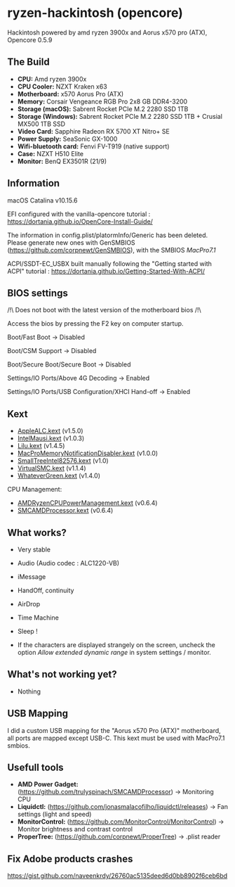 # ryzen-hackintosh (opencore)
Hackintosh powered by amd ryzen 3900x and Aorus x570 pro (ATX), Opencore 0.5.9

## The Build

* **CPU:** Amd ryzen 3900x
* **CPU Cooler:** NZXT Kraken x63
* **Motherboard:** x570 Aorus Pro (ATX)
* **Memory:** Corsair Vengeance RGB Pro 2x8 GB DDR4-3200
* **Storage (macOS):** Sabrent Rocket PCIe M.2 2280 SSD 1TB
* **Storage (Windows):** Sabrent Rocket PCIe M.2 2280 SSD 1TB + Crusial MX500 1TB SSD
* **Video Card:** Sapphire Radeon RX 5700 XT Nitro+ SE
* **Power Supply:** SeaSonic GX-1000
* **Wifi-bluetooth card:** Fenvi FV-T919 (native support)
* **Case:** NZXT H510 Elite
* **Monitor:** BenQ EX3501R (21/9)

## Information

macOS Catalina v10.15.6

EFI configured with the vanilla-opencore tutorial : https://dortania.github.io/OpenCore-Install-Guide/

The information in config.plist/platormInfo/Generic has been deleted. Please generate new ones with GenSMBIOS (https://github.com/corpnewt/GenSMBIOS), with the SMBIOS *MacPro7.1*

ACPI/SSDT-EC_USBX built manually following the "Getting started with ACPI" tutorial : https://dortania.github.io/Getting-Started-With-ACPI/

## BIOS settings

/!\ Does not boot with the latest version of the motherboard bios /!\

Access the bios by pressing the F2 key on computer startup.

Boot/Fast Boot -> Disabled

Boot/CSM Support -> Disabled

Boot/Secure Boot/Secure Boot -> Disabled

Settings/IO Ports/Above 4G Decoding -> Enabled

Settings/IO Ports/USB Configuration/XHCI Hand-off -> Enabled

## Kext

* [AppleALC.kext](https://github.com/acidanthera/AppleALC/releases) (v1.5.0)
* [IntelMausi.kext](https://github.com/acidanthera/IntelMausi/releases) (v1.0.3)
* [Lilu.kext](https://github.com/acidanthera/Lilu/releases) (v1.4.5)
* [MacProMemoryNotificationDisabler.kext](https://github.com/IOIIIO/MacProMemoryNotificationDisabler/releases) (v1.0.0)
* [SmallTreeIntel82576.kext](https://github.com/khronokernel/SmallTree-I211-AT-patch/releases) (v1.0)
* [VirtualSMC.kext](https://github.com/acidanthera/VirtualSMC/releases) (v1.1.4)
* [WhateverGreen.kext](https://github.com/acidanthera/WhateverGreen/releases) (v1.4.0)

CPU Management:

* [AMDRyzenCPUPowerManagement.kext](https://github.com/trulyspinach/SMCAMDProcessor/releases) (v0.6.4)
* [SMCAMDProcessor.kext](https://github.com/trulyspinach/SMCAMDProcessor/releases) (v0.6.4)

## What works?

* Very stable
* Audio (Audio codec : ALC1220-VB)
* iMessage
* HandOff, continuity
* AirDrop
* Time Machine

* Sleep !

* If the characters are displayed strangely on the screen, uncheck the option *Allow extended dynamic range* in system settings / monitor.

## What's not working yet?

* Nothing

## USB Mapping

I did a custom USB mapping for the "Aorus x570 Pro (ATX)" motherboard, all ports are mapped except USB-C. 
This kext must be used with MacPro7.1 smbios.

## Usefull tools

* **AMD Power Gadget:** (https://github.com/trulyspinach/SMCAMDProcessor) -> Monitoring CPU
* **Liquidctl:** (https://github.com/jonasmalacofilho/liquidctl/releases) -> Fan settings (light and speed)
* **MonitorControl:** (https://github.com/MonitorControl/MonitorControl) -> Monitor brightness and contrast control
* **ProperTree:** (https://github.com/corpnewt/ProperTree) -> .plist reader

## Fix Adobe products crashes

https://gist.github.com/naveenkrdy/26760ac5135deed6d0bb8902f6ceb6bd
